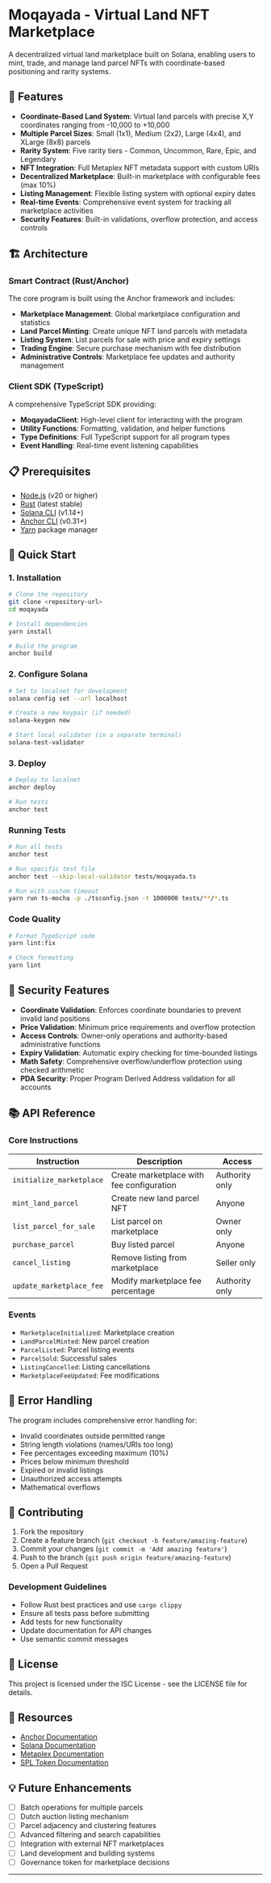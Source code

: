 # Moqayada - Virtual Land NFT Marketplace

A decentralized virtual land marketplace built on Solana, enabling users to mint, trade, and manage land parcel NFTs with coordinate-based positioning and rarity systems.

## 🌟 Features

- **Coordinate-Based Land System**: Virtual land parcels with precise X,Y coordinates ranging from -10,000 to +10,000
- **Multiple Parcel Sizes**: Small (1x1), Medium (2x2), Large (4x4), and XLarge (8x8) parcels
- **Rarity System**: Five rarity tiers - Common, Uncommon, Rare, Epic, and Legendary
- **NFT Integration**: Full Metaplex NFT metadata support with custom URIs
- **Decentralized Marketplace**: Built-in marketplace with configurable fees (max 10%)
- **Listing Management**: Flexible listing system with optional expiry dates
- **Real-time Events**: Comprehensive event system for tracking all marketplace activities
- **Security Features**: Built-in validations, overflow protection, and access controls

## 🏗️ Architecture

### Smart Contract (Rust/Anchor)

The core program is built using the Anchor framework and includes:

- **Marketplace Management**: Global marketplace configuration and statistics
- **Land Parcel Minting**: Create unique NFT land parcels with metadata
- **Listing System**: List parcels for sale with price and expiry settings
- **Trading Engine**: Secure purchase mechanism with fee distribution
- **Administrative Controls**: Marketplace fee updates and authority management

### Client SDK (TypeScript)

A comprehensive TypeScript SDK providing:

- **MoqayadaClient**: High-level client for interacting with the program
- **Utility Functions**: Formatting, validation, and helper functions
- **Type Definitions**: Full TypeScript support for all program types
- **Event Handling**: Real-time event listening capabilities

## 📋 Prerequisites

- [Node.js](https://nodejs.org/) (v20 or higher)
- [Rust](https://rustup.rs/) (latest stable)
- [Solana CLI](https://docs.solana.com/cli/install-solana-cli-tools) (v1.14+)
- [Anchor CLI](https://www.anchor-lang.com/docs/installation) (v0.31+)
- [Yarn](https://yarnpkg.com/) package manager

## 🚀 Quick Start

### 1. Installation

```bash
# Clone the repository
git clone <repository-url>
cd moqayada

# Install dependencies
yarn install

# Build the program
anchor build
```

### 2. Configure Solana

```bash
# Set to localnet for development
solana config set --url localhost

# Create a new keypair (if needed)
solana-keygen new

# Start local validator (in a separate terminal)
solana-test-validator
```

### 3. Deploy

```bash
# Deploy to localnet
anchor deploy

# Run tests
anchor test
```

### Running Tests

```bash
# Run all tests
anchor test

# Run specific test file
anchor test --skip-local-validator tests/moqayada.ts

# Run with custom timeout
yarn run ts-mocha -p ./tsconfig.json -t 1000000 tests/**/*.ts
```

### Code Quality

```bash
# Format TypeScript code
yarn lint:fix

# Check formatting
yarn lint
```

## 🔐 Security Features

- **Coordinate Validation**: Enforces coordinate boundaries to prevent invalid land positions
- **Price Validation**: Minimum price requirements and overflow protection
- **Access Controls**: Owner-only operations and authority-based administrative functions
- **Expiry Validation**: Automatic expiry checking for time-bounded listings
- **Math Safety**: Comprehensive overflow/underflow protection using checked arithmetic
- **PDA Security**: Proper Program Derived Address validation for all accounts

## 📚 API Reference

### Core Instructions

| Instruction | Description | Access |
|-------------|-------------|---------|
| `initialize_marketplace` | Create marketplace with fee configuration | Authority only |
| `mint_land_parcel` | Create new land parcel NFT | Anyone |
| `list_parcel_for_sale` | List parcel on marketplace | Owner only |
| `purchase_parcel` | Buy listed parcel | Anyone |
| `cancel_listing` | Remove listing from marketplace | Seller only |
| `update_marketplace_fee` | Modify marketplace fee percentage | Authority only |

### Events

- `MarketplaceInitialized`: Marketplace creation
- `LandParcelMinted`: New parcel creation
- `ParcelListed`: Parcel listing events
- `ParcelSold`: Successful sales
- `ListingCancelled`: Listing cancellations
- `MarketplaceFeeUpdated`: Fee modifications

## 🚨 Error Handling

The program includes comprehensive error handling for:

- Invalid coordinates outside permitted range
- String length violations (names/URIs too long)
- Fee percentages exceeding maximum (10%)
- Prices below minimum threshold
- Expired or invalid listings
- Unauthorized access attempts
- Mathematical overflows

## 🤝 Contributing

1. Fork the repository
2. Create a feature branch (`git checkout -b feature/amazing-feature`)
3. Commit your changes (`git commit -m 'Add amazing feature'`)
4. Push to the branch (`git push origin feature/amazing-feature`)
5. Open a Pull Request

### Development Guidelines

- Follow Rust best practices and use `cargo clippy`
- Ensure all tests pass before submitting
- Add tests for new functionality
- Update documentation for API changes
- Use semantic commit messages

## 📄 License

This project is licensed under the ISC License - see the LICENSE file for details.

## 🔗 Resources

- [Anchor Documentation](https://www.anchor-lang.com/)
- [Solana Documentation](https://docs.solana.com/)
- [Metaplex Documentation](https://docs.metaplex.com/)
- [SPL Token Documentation](https://spl.solana.com/token)

## 💡 Future Enhancements

- [ ] Batch operations for multiple parcels
- [ ] Dutch auction listing mechanism
- [ ] Parcel adjacency and clustering features
- [ ] Advanced filtering and search capabilities
- [ ] Integration with external NFT marketplaces
- [ ] Land development and building systems
- [ ] Governance token for marketplace decisions

---
